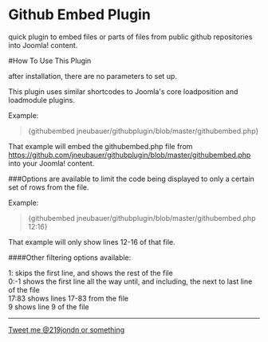 # Github Embed Plugin

quick plugin to embed files or parts of files from public github repositories into Joomla! content.

#How To Use This Plugin

after installation, there are no parameters to set up.

This plugin uses similar shortcodes to Joomla's core loadposition and loadmodule plugins.

Example:  
>{githubembed jneubauer/githubplugin/blob/master/githubembed.php}

That example will embed the githubembed.php file from https://github.com/jneubauer/githubplugin/blob/master/githubembed.php into your Joomla! content.

###Options are available to limit the code being displayed to only a certain set of rows from the file.

Example:  
>{githubembed jneubauer/githubplugin/blob/master/githubembed.php 12:16}

That example will only show lines 12-16 of that file.

####Other filtering options available:

1:   skips the first line, and shows the rest of the file  
0:-1   shows the first line all the way until, and including, the next to last line of the file  
17:83   shows lines 17-83 from the file  
9   shows line 9 of the file

***

[Tweet me @219jondn or something](http://twitter.com/219jondn "Tweet at @219jondn")